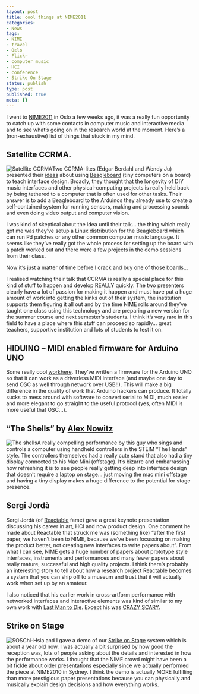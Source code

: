 ```yaml
---
layout: post
title: cool things at NIME2011
categories:
- News
tags:
- NIME
- travel
- Oslo
- Flickr
- computer music
- HCI
- conference
- Strike On Stage
status: publish
type: post
published: true
meta: {}
---
```


I went to [NIME2011](http://www.nime2011.org/) in Oslo a few weeks ago, it was a really fun opportunity to catch up with some contacts in computer music and interactive media and to see what’s going on in the research world at the moment. Here’s a (non-exhaustive) list of things that stuck in my mind.

## Satellite CCRMA.

![Satellite CCRMA](http://farm6.static.flickr.com/5034/5885840133_f1f9af3661.jpg)Two CCRMA-lites (Edgar Berdahl and Wendy Ju) presented their [ideas](https://ccrma.stanford.edu/~eberdahl/Satellite/) about using [Beagleboard](http://beagleboard.org/) (tiny computers on a board) to teach interface design. Broadly, they thought that the longevity of DIY music interfaces and other physical-computing projects is really held back by being tethered to a computer that is often used for other tasks. Their answer is to add a Beagleboard to the Arduinos they already use to create a self-contained system for running sensors, making and processing sounds and even doing video output and computer vision.

I was kind of skeptical about the idea until their talk… the thing which really got me was they’ve setup a Linux distribution for the Beagleboard which can run Pd patches or any other common computer music language. It seems like they’ve really got the whole process for setting up the board with a patch worked out and there were a few projects in the demo sessions from their class.

Now it’s just a matter of time before I crack and buy one of those boards...

I realised watching their talk that CCRMA is really a special place for this kind of stuff to happen and develop REALLY quickly. The two presenters clearly have a lot of passion for making it happen and must have put a huge amount of work into getting the kinks out of their system, the institution supports them figuring it all out and by the time NIME rolls around they’ve taught one class using this technology and are preparing a new version for the summer course and next semester’s students. I think it’s very rare in this field to have a place where this stuff can proceed so rapidly… great teachers, supportive institution and lots of students to test it on.

## HIDUINO – MIDI enabled firmware for Arduino UNO

Some really cool [work](http://mtiid.calarts.edu/research/hiduino)[here](http://code.google.com/p/hiduino/). They’ve written a firmware for the Arduino UNO so that it can work as a driverless MIDI interface (and maybe one day to send OSC as well through network over USB!!). This will make a big difference in the quality of work that Arduino hackers can produce. It totally sucks to mess around with software to convert serial to MIDI, much easier and more elegant to go straight to the useful protocol (yes, often MIDI is more useful that OSC...).

## “The Shells” by [Alex Nowitz](http://www.nowitz.de/)

![The shells](http://farm7.static.flickr.com/6004/5886405510_7d55e5a38a.jpg)A really compelling performance by this guy who sings and controls a computer using handheld controllers in the STEIM “The Hands” style. The controllers themselves had a really cute stand that also had a tiny display connected to his Mac Mini (offstage). It’s bizarre and embarrassing how refreshing it is to see people really getting deep into interface design that doesn’t require a laptop on stage… just moving the mac mini offstage and having a tiny display makes a huge difference to the potential for stage presence.

## Sergi Jordà

Sergi Jordà (of [Reactable](http://www.reactable.com/) fame) gave a great keynote presentation discussing his career in art, HCI and now product design. One comment he made about Reactable that struck me was (something like) “after the first paper, we haven’t been to NIME, because we’ve been focussing on making the product better, not creating new interfaces to write papers about”. From what I can see, NIME gets a huge number of papers about prototype style interfaces, instruments and performances and many fewer papers about really mature, successful and high quality projects. I think there’s probably an interesting story to tell about how a research project Reactable becomes a system that you can ship off to a museum and trust that it will actually work when set up by an amateur.

I also noticed that his earlier work in cross-artform performance with networked interfaces and interactive elements was kind of similar to my own work with [Last Man to Die](http://www.lastmantodie.net/). Except his was [CRAZY SCARY](http://www.youtube.com/watch?v=Wabsr8Eouts).

## Strike on Stage

![SOS](http://farm6.static.flickr.com/5158/5886406746_e9576e5b2a.jpg)Chi-Hsia and I gave a demo of our [Strike on Stage](https://charles-martin.squarespace.com/strikeonstage) system which is about a year old now. I was actually a bit surprised by how good the reception was, lots of people asking about the details and interested in how the performance works. I thought that the NIME crowd might have been a bit fickle about older presentations especially since we actually performed the piece at NIME2010 in Sydney. I think the demo is actually MORE fulfilling than more prestigious paper presentations because you can physically and musically explain design decisions and how everything works.
